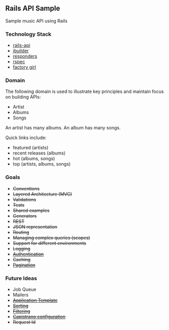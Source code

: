 ## Rails API Sample

Sample music API using Rails

### Technology Stack

- [rails-api](https://github.com/rails-api/rails-api)
- [jbuilder](https://github.com/rails/jbuilder)
- [responders](https://github.com/plataformatec/responders)
- [rspec](https://github.com/rspec/rspec-rails)
- [factory girl](https://github.com/thoughtbot/factory_girl_rails)

### Domain

The following domain is used to illustrate key principles and maintain focus on building APIs:

- Artist
- Albums
- Songs

An artist has many albums. An album has many songs. 

Quick links include:
- featured (artists)
- recent releases (albums)
- hot (albums, songs)
- top (artists, albums, songs)

### Goals

- ~~Conventions~~
- ~~Layered Architecture (MVC)~~
- ~~Validations~~
- ~~Tests~~
- ~~Shared examples~~
- ~~Generators~~
- ~~REST~~
- ~~JSON representation~~
- ~~Routing~~
- ~~Managing complex queries (scopes)~~
- ~~Support for different environments~~
- ~~Logging~~
- ~~[Authentication](https://cagit.careerbuilder.com/zwelch/partner_authentication)~~
- ~~Caching~~
- ~~[Pagination](https://cagit.careerbuilder.com/zwelch/pagination_responder)~~

### Future Ideas

- Job Queue
- Mailers
- ~~[Application Template](https://cagit.careerbuilder.com/zwelch/rails-api-template)~~
- ~~[Sorting](https://cagit.careerbuilder.com/zwelch/rails_api_sortable)~~
- ~~[Filtering](https://cagit.careerbuilder.com/zwelch/rails-api-template)~~
- ~~[Capistrano configuration](https://cagit.careerbuilder.com/zwelch/rails-api-template)~~
- ~~Request Id~~
